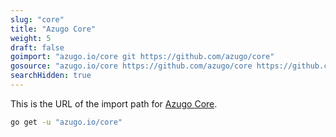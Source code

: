 ```yaml
---
slug: "core"
title: "Azugo Core"
weight: 5
draft: false
goimport: "azugo.io/core git https://github.com/azugo/core"
gosource: "azugo.io/core https://github.com/azugo/core https://github.com/azugo/core/tree/master{/dir} https://github.com/azugo/core/blob/master{/dir}/{file}#L{line}"
searchHidden: true
---
```


This is the URL of the import path for [Azugo Core](http://github.com/azugo/core).

<!--more-->

```sh
go get -u "azugo.io/core"
```
